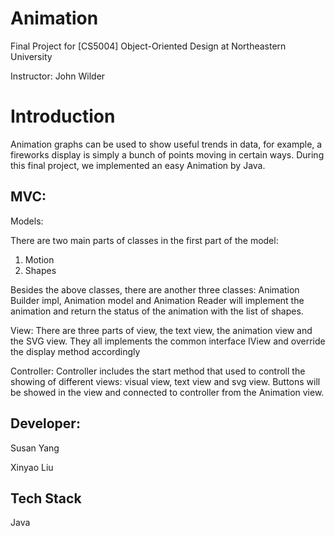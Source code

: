 # Animation
Final Project for [CS5004] Object-Oriented Design at Northeastern University

Instructor: John Wilder

# Introduction
Animation graphs can be used to show useful trends in data, for example, a fireworks display is simply a bunch of points moving in certain ways. During this final project, we implemented an easy Animation by Java.

## MVC:

Models:

There are two main parts of classes in the first part of the model:
1.	Motion
2.	Shapes

Besides the above classes, there are another three classes: Animation Builder impl, Animation model and Animation Reader will implement the animation and return the status of the animation with the list of shapes.

View:
There are three parts of view, the text view, the animation view and the SVG view. They all implements the common interface IView and override the display method accordingly

Controller:
Controller includes the start method that used to controll the showing of different views: visual view, text view and svg view. Buttons will be showed in the view and connected to controller from the Animation view.


## Developer:
Susan Yang

Xinyao Liu


## Tech Stack
Java



